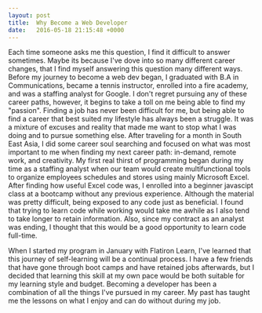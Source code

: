 ```yaml
---
layout: post
title:  Why Become a Web Developer
date:   2016-05-18 21:15:48 +0000
---
```



Each time someone asks me this question, I find it difficult to answer sometimes. Maybe its because I've dove into so many different career changes, that I find myself answering this question many different ways. Before my journey to become a web dev began, I graduated with B.A in Communications, became a tennis instructor, enrolled into a fire academy, and was a staffing analyst for Google. I don't regret pursuing any of these career paths, however, it begins to take a toll on me being able to find my "passion". Finding a job has never been difficult for me, but being able to find a career that best suited my lifestyle has always been a struggle. It was a mixture of excuses and reality that made me want to stop what I was doing and to pursue something else. After traveling for a month in South East Asia, I did some career soul searching and focused on what was most important to me when finding my next career path: in-demand, remote work, and creativity. My first real thirst of programming began during my time as a staffing analyst when our team would create multifunctional tools to organize employees schedules and stores using mainly Microsoft Excel. After finding how useful Excel code was, I enrolled into a beginner javascipt class at a bootcamp without any previous experience. Although the material was pretty difficult, being exposed to any code just as beneficial. I found that trying to learn code while working would take me awhile as I also tend to take longer to retain information. Also, since my contract as an analyst was ending, I thought that this would be a good opportunity to learn code full-time. 

When I started my program in January with Flatiron Learn, I've learned that this journey of self-learning will be a continual process. I have a few friends that have gone through boot camps and have retained jobs afterwards, but I decided that learning this skill at my own pace would be both suitable for my learning style and budget. Becoming a developer has been a combination of all the things I've pursued in my career. My past has taught me the lessons on what I enjoy and can do without during my job. 
